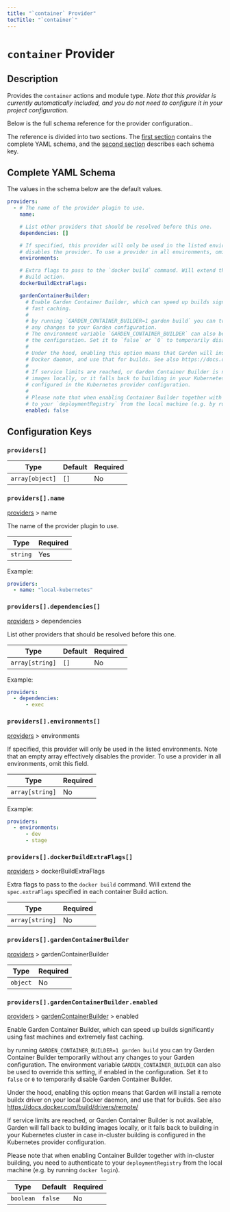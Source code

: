 ```yaml
---
title: "`container` Provider"
tocTitle: "`container`"
---
```


# `container` Provider

## Description

Provides the `container` actions and module type.
_Note that this provider is currently automatically included, and you do not need to configure it in your project configuration._

Below is the full schema reference for the provider configuration..

The reference is divided into two sections. The [first section](#complete-yaml-schema) contains the complete YAML schema, and the [second section](#configuration-keys) describes each schema key.

## Complete YAML Schema

The values in the schema below are the default values.

```yaml
providers:
  - # The name of the provider plugin to use.
    name:

    # List other providers that should be resolved before this one.
    dependencies: []

    # If specified, this provider will only be used in the listed environments. Note that an empty array effectively
    # disables the provider. To use a provider in all environments, omit this field.
    environments:

    # Extra flags to pass to the `docker build` command. Will extend the `spec.extraFlags` specified in each container
    # Build action.
    dockerBuildExtraFlags:

    gardenContainerBuilder:
      # Enable Garden Container Builder, which can speed up builds significantly using fast machines and extremely
      # fast caching.
      #
      # by running `GARDEN_CONTAINER_BUILDER=1 garden build` you can try Garden Container Builder temporarily without
      # any changes to your Garden configuration.
      # The environment variable `GARDEN_CONTAINER_BUILDER` can also be used to override this setting, if enabled in
      # the configuration. Set it to `false` or `0` to temporarily disable Garden Container Builder.
      #
      # Under the hood, enabling this option means that Garden will install a remote buildx driver on your local
      # Docker daemon, and use that for builds. See also https://docs.docker.com/build/drivers/remote/
      #
      # If service limits are reached, or Garden Container Builder is not available, Garden will fall back to building
      # images locally, or it falls back to building in your Kubernetes cluster in case in-cluster building is
      # configured in the Kubernetes provider configuration.
      #
      # Please note that when enabling Container Builder together with in-cluster building, you need to authenticate
      # to your `deploymentRegistry` from the local machine (e.g. by running `docker login`).
      enabled: false
```
## Configuration Keys

### `providers[]`

| Type            | Default | Required |
| --------------- | ------- | -------- |
| `array[object]` | `[]`    | No       |

### `providers[].name`

[providers](#providers) > name

The name of the provider plugin to use.

| Type     | Required |
| -------- | -------- |
| `string` | Yes      |

Example:

```yaml
providers:
  - name: "local-kubernetes"
```

### `providers[].dependencies[]`

[providers](#providers) > dependencies

List other providers that should be resolved before this one.

| Type            | Default | Required |
| --------------- | ------- | -------- |
| `array[string]` | `[]`    | No       |

Example:

```yaml
providers:
  - dependencies:
      - exec
```

### `providers[].environments[]`

[providers](#providers) > environments

If specified, this provider will only be used in the listed environments. Note that an empty array effectively disables the provider. To use a provider in all environments, omit this field.

| Type            | Required |
| --------------- | -------- |
| `array[string]` | No       |

Example:

```yaml
providers:
  - environments:
      - dev
      - stage
```

### `providers[].dockerBuildExtraFlags[]`

[providers](#providers) > dockerBuildExtraFlags

Extra flags to pass to the `docker build` command. Will extend the `spec.extraFlags` specified in each container Build action.

| Type            | Required |
| --------------- | -------- |
| `array[string]` | No       |

### `providers[].gardenContainerBuilder`

[providers](#providers) > gardenContainerBuilder

| Type     | Required |
| -------- | -------- |
| `object` | No       |

### `providers[].gardenContainerBuilder.enabled`

[providers](#providers) > [gardenContainerBuilder](#providersgardencontainerbuilder) > enabled

Enable Garden Container Builder, which can speed up builds significantly using fast machines and extremely fast caching.

by running `GARDEN_CONTAINER_BUILDER=1 garden build` you can try Garden Container Builder temporarily without any changes to your Garden configuration.
The environment variable `GARDEN_CONTAINER_BUILDER` can also be used to override this setting, if enabled in the configuration. Set it to `false` or `0` to temporarily disable Garden Container Builder.

Under the hood, enabling this option means that Garden will install a remote buildx driver on your local Docker daemon, and use that for builds. See also https://docs.docker.com/build/drivers/remote/

If service limits are reached, or Garden Container Builder is not available, Garden will fall back to building images locally, or it falls back to building in your Kubernetes cluster in case in-cluster building is configured in the Kubernetes provider configuration.

Please note that when enabling Container Builder together with in-cluster building, you need to authenticate to your `deploymentRegistry` from the local machine (e.g. by running `docker login`).

| Type      | Default | Required |
| --------- | ------- | -------- |
| `boolean` | `false` | No       |


